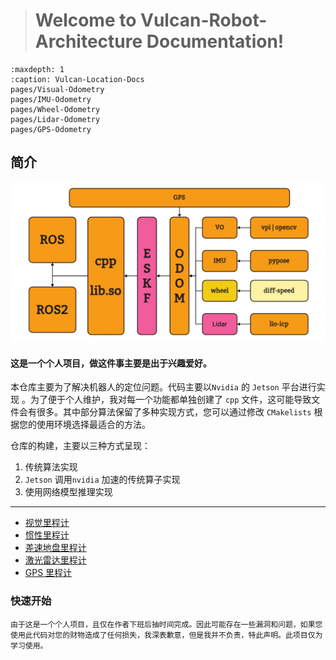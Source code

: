 > # Welcome to Vulcan-Robot-Architecture Documentation!

```{toctree}
:maxdepth: 1
:caption: Vulcan-Location-Docs
pages/Visual-Odometry
pages/IMU-Odometry
pages/Wheel-Odometry
pages/Lidar-Odometry
pages/GPS-Odometry
```

## 简介

![softWare pipeline](./_static/vulcan_tree.png)

#### 这是一个个人项目，做这件事主要是出于兴趣爱好。

本仓库主要为了解决机器人的定位问题。代码主要以`Nvidia` 的 `Jetson` 平台进行实现 。为了便于个人维护，我对每一个功能都单独创建了 `cpp` 文件，这可能导致文件会有很多。其中部分算法保留了多种实现方式，您可以通过修改 `CMakelists` 根据您的使用环境选择最适合的方法。

仓库的构建，主要以三种方式呈现：

1. 传统算法实现
2. `Jetson` 调用`nvidia` 加速的传统算子实现
3. 使用网络模型推理实现

------



- [视觉里程计](./pages/Visual-Odometry.md)
- [惯性里程计](./pages/IMU-Odometry.md)
- [差速地盘里程计](./pages/Wheel-Odometry.md)
- [激光雷达里程计](./pages/Lidar-Odometry.md)
- [GPS 里程计](./pages/GPS-Odometry.md)

### 快速开始

```{note}
由于这是一个个人项目，且仅在作者下班后抽时间完成。因此可能存在一些漏洞和问题，如果您使用此代码对您的财物造成了任何损失，我深表歉意，但是我并不负责，特此声明。此项目仅为学习使用。
```